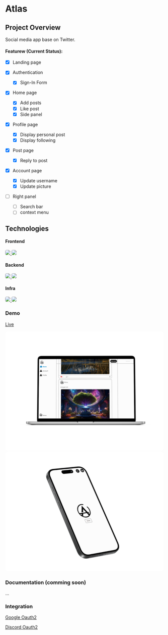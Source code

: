 # Atlas

## Project Overview

Social media app base on Twitter.

#### Featurew (Current Status):

- [x] Landing page
- [x] Authentication
  - [x] Sign-In Form
- [x] Home page
  - [x] Add posts
  - [x] Like post
  - [x] Side panel
- [x] Profile page
  - [x] Display personal post
  - [x] Display following
- [x] Post page
  - [x] Reply to post
- [x] Account page

  - [x] Update username
  - [x] Update picture

- [ ] Right panel
  - [ ] Search bar
  - [ ] context menu

## Technologies

#### Frontend

<a href="https://nextjs.org/" target="_blank"> 
    <img src="https://img.shields.io/badge/Next.js-000000.svg?style=for-the-badge&logo=nextdotjs&logoColor=white" style="border-radius:4px"/>
</a>

<a href="https://tailwindcss.com" target="_blank"> 
    <img src="https://img.shields.io/badge/Tailwind%20CSS-06B6D4.svg?style=for-the-badge&logo=Tailwind-CSS&logoColor=white" style="border-radius:4px"/>
</a>

#### Backend

<a href="https://nextjs.org/" target="_blank"> 
    <img src="https://img.shields.io/badge/Next.js-000000.svg?style=for-the-badge&logo=nextdotjs&logoColor=white" style="border-radius:4px"/>
</a>

<a href="https://www.postgresql.org/" target="_blank"> 
    <img src="https://img.shields.io/badge/PostgreSQL-4169E1.svg?style=for-the-badge&logo=PostgreSQL&logoColor=white" style="border-radius:4px"/>
</a>

#### Infra

<a href="https://aws.amazon.com/s3/" target="_blank"> 
    <img src="https://img.shields.io/badge/Amazon%20S3-569A31.svg?style=for-the-badge&logo=Amazon-S3&logoColor=white" style="border-radius:4px"/>
</a>
<a href="https://vercel.com/" target="_blank"> 
    <img src="https://img.shields.io/badge/Vercel-000000.svg?style=for-the-badge&logo=Vercel&logoColor=white" style="border-radius:4px"/>
</a>

### Demo

<a href="https://atlas.vertix.tech" target="_blank">Live</a>

<div class="" style="display: flex; justify-content: space-around;">
   <div class="">
    <a href="https://mcdonut.vertix.tech/" target="_blank"> 
        <img src=".github\images\atlas-laptop1.png" style="border-radius:9px;  "/>
    </a>
     <a href="https://atlas.vertix.tech" target="_blank"> 
        <img src=".github\images\atlas-phone1.png " style="border-radius:9px; "/>
    </a>
   </div>

</div>

### Documentation (comming soon)

...

### Integration

<a href="https://developers.google.com/identity/protocols/oauth2?hl=fr" target="_blank">Google Oauth2</a>

<a href="https://discord.com/developers/docs/topics/oauth2" target="_blank">Discord Oauth2</a>
